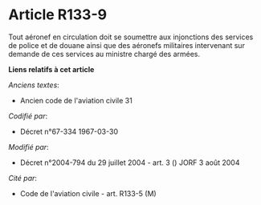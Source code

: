# Article R133-9

Tout aéronef en circulation doit se soumettre aux injonctions des services de police et de douane ainsi que des aéronefs
militaires intervenant sur demande de ces services au ministre chargé des armées.

**Liens relatifs à cet article**

_Anciens textes_:

  - Ancien code de l'aviation civile 31

_Codifié par_:

  - Décret n°67-334 1967-03-30

_Modifié par_:

  - Décret n°2004-794 du 29 juillet 2004 - art. 3 () JORF 3 août 2004

_Cité par_:

  - Code de l'aviation civile - art. R133-5 (M)
